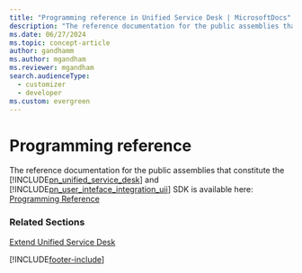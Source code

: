 ```yaml
---
title: "Programming reference in Unified Service Desk | MicrosoftDocs"
description: "The reference documentation for the public assemblies that constitute the Unified Service Desk and User Interface Integration (UII) SDK."
ms.date: 06/27/2024
ms.topic: concept-article
author: gandhamm
ms.author: mgandham
ms.reviewer: mgandham
search.audienceType: 
  - customizer
  - developer
ms.custom: evergreen
---
```

# Programming reference
The reference documentation for the public assemblies that constitute the [!INCLUDE[pn_unified_service_desk](../includes/pn-unified-service-desk.md)] and [!INCLUDE[pn_user_inteface_integration_uii](../includes/pn-user-interface-integration-uii.md)] SDK is available here: [Programming Reference](/dotnet/api/microsoft.crm.unifiedservicedesk.basecontrol) 
  
### Related Sections  
   
 [Extend Unified Service Desk](../unified-service-desk/extend-unified-service-desk.md)


[!INCLUDE[footer-include](../includes/footer-banner.md)]

